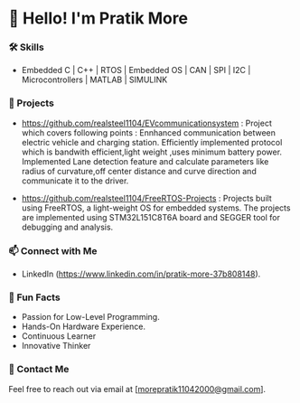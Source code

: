 # 👋 Hello! I'm Pratik More

### 🛠 Skills
- Embedded C | C++ | RTOS | Embedded OS | CAN | SPI | I2C | Microcontrollers | MATLAB | SIMULINK 

### 🌟 Projects
- https://github.com/realsteel1104/EVcommunicationsystem :
Project which covers following points :
Ennhanced communication between electric vehicle and charging station.
Efficiently implemented protocol which is bandwith efficient,light weight ,uses minimum battery power.
Implemented Lane detection feature and calculate parameters like radius of curvature,off center distance and curve direction and communicate it to the driver.

- https://github.com/realsteel1104/FreeRTOS-Projects :
  Projects built using FreeRTOS, a light-weight OS for embedded systems. The projects are implemented using STM32L151C8T6A board and SEGGER tool for debugging and analysis.


### 📫 Connect with Me
- LinkedIn (https://www.linkedin.com/in/pratik-more-37b808148).



### 🎉 Fun Facts
- Passion for Low-Level Programming.
- Hands-On Hardware Experience.
- Continuous Learner
- Innovative Thinker

### 📧 Contact Me
Feel free to reach out via email at [morepratik11042000@gmail.com].
